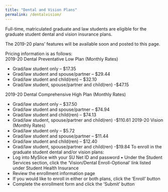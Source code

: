 ```yaml
---
title: "Dental and Vision Plans"
permalink: /dentalvision/
---
```


Full-time, matriculated graduate and law students are eligible for the graduate student dental and vision insurance plans.       
          
The 2019-20 plans’ features will be available soon and posted to this page.      
        
Pricing information is as follows:      
2019-20 Dental Preventative Low Plan (Monthly Rates)
- Grad/law student only – $17.35
- Grad/law student and spouse/partner – $29.44
- Grad/law student and child(ren) – $32.10
- Grad/law student, spouse/partner and child(ren) -$47.15    
         
2019-20 Dental Comprehensive High Plan (Monthly Rates)     
- Grad/law student only – $37.50
- Grad/law student and spouse/partner – $74.94
- Grad/law student and child(ren) – $74.13
- Grad/law student, spouse/partner and child(ren) -$110.61
2019-20 Vision (Monthly Rates)
- Grad/law student only – $5.72
- Grad/law student and spouse/partner – $11.44
- Grad/law student and child(ren) – $12.40
- Grad/law student, spouse/partner and child(ren) -$19.84
To enroll in the graduate student dental and/or vision plans:
- Log into MySlice with your SU Net ID and password
•	Under the Student Services section, click the ‘Vision/Dental Enroll-Optional’ link listed under Student Health Insurance
- Review the enrollment information page
- If you would like to enroll in either or both plans, click the ‘Enroll’ button
- Complete the enrollment form and click the ‘Submit’ button
